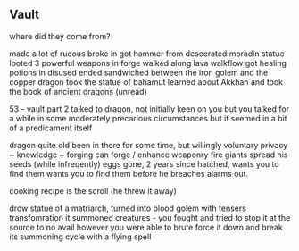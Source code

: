 ## Vault
where did they come from?

made a lot of rucous broke in got hammer from desecrated moradin statue
looted 3 powerful weapons in forge
walked along lava walkflow
got healing potions in disused
ended sandwiched between the iron golem and the copper dragon
took the statue of bahamut
learned about Akkhan
and took the book of ancient dragons (unread)


53 - vault part 2
talked to dragon, not initially keen on you
but you talked for a while in some moderately precarious circumstances
but it seemed in a bit of a predicament itself

dragon quite old been in there for some time, but willingly
voluntary privacy + knowledge + forging
can forge / enhance weaponry
fire giants spread his seeds (while infreqently)
eggs gone, 2 years since hatched, wants you to find them
wants you to find them before he breaches alarms out.

cooking recipe is the scroll (he threw it away)

drow statue of a matriarch, turned into blood golem with tensers transfomration
it summoned creatures - you fought and tried to stop it at the source
to no avail
however you were able to brute force it down and break its summoning cycle with a flying spell
